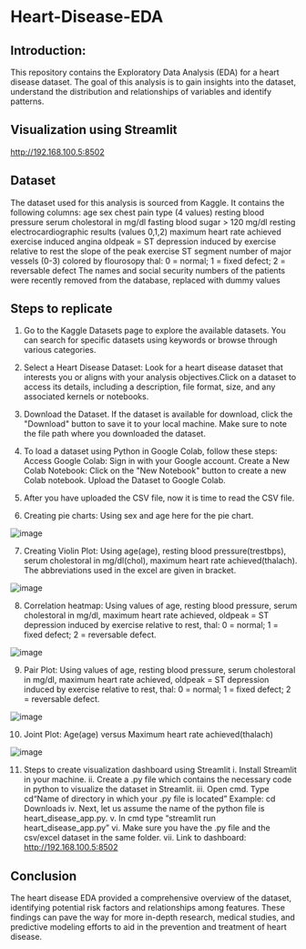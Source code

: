 # Heart-Disease-EDA

## Introduction:
This repository contains the Exploratory Data Analysis (EDA) for a heart disease dataset. The goal of this analysis is to gain insights into the dataset, understand the distribution and relationships of variables and identify patterns. 

## Visualization using Streamlit
http://192.168.100.5:8502

## Dataset
The dataset used for this analysis is sourced from Kaggle. It contains the following columns:
age
sex
chest pain type (4 values)
resting blood pressure
serum cholestoral in mg/dl
fasting blood sugar > 120 mg/dl
resting electrocardiographic results (values 0,1,2)
maximum heart rate achieved
exercise induced angina
oldpeak = ST depression induced by exercise relative to rest
the slope of the peak exercise ST segment
number of major vessels (0-3) colored by flourosopy
thal: 0 = normal; 1 = fixed defect; 2 = reversable defect
The names and social security numbers of the patients were recently removed from the database, replaced with dummy values

## Steps to replicate
1. Go to the Kaggle Datasets page to explore the available datasets. You can search for specific datasets using keywords or browse through various categories.
   
2. Select a Heart Disease Dataset:
Look for a heart disease dataset that interests you or aligns with your analysis objectives.Click on a dataset to access its details, including a description, file format, size, and any associated kernels or notebooks.

3. Download the Dataset. If the dataset is available for download, click the "Download" button to save it to your local machine. Make sure to note the file path where you downloaded the dataset.
   
4. To load a dataset using Python in Google Colab, follow these steps:
Access Google Colab: Sign in with your Google account.
Create a New Colab Notebook: Click on the "New Notebook" button to create a new Colab notebook.
Upload the Dataset to Google Colab.

5. After you have uploaded the CSV file, now it is time to read the CSV file.
   
6. Creating pie charts: Using sex and age here for the pie chart.

![image](https://github.com/ahanadasg/Heart-Disease-EDA/assets/113302918/977d8ee0-5111-4838-a3a7-4a866964e587)

7. Creating Violin Plot: Using age(age), resting blood pressure(trestbps), serum cholestoral in mg/dl(chol), maximum heart rate achieved(thalach). The abbreviations used in the excel are given in bracket. 

![image](https://github.com/ahanadasg/Heart-Disease-EDA/assets/113302918/880f2758-d459-4a34-8587-6c1aba06da22)

8. Correlation heatmap: Using values of age, resting blood pressure, serum cholestoral in mg/dl, maximum heart rate achieved, oldpeak = ST depression induced by exercise relative to rest, thal: 0 = normal; 1 = fixed defect; 2 = reversable defect.

![image](https://github.com/ahanadasg/Heart-Disease-EDA/assets/113302918/ef9af15f-c809-4356-ae3b-d57abb3bda15)

9. Pair Plot: Using values of age, resting blood pressure, serum cholestoral in mg/dl, maximum heart rate achieved, oldpeak = ST depression induced by exercise relative to rest, thal: 0 = normal; 1 = fixed defect; 2 = reversable defect.

![image](https://github.com/ahanadasg/Heart-Disease-EDA/assets/113302918/853c9a62-9c73-4e6d-8eca-613f14bc2e83)

10. Joint Plot: Age(age) versus Maximum heart rate achieved(thalach)

![image](https://github.com/ahanadasg/Heart-Disease-EDA/assets/113302918/f11d23dd-20db-471e-941f-0291f2536369)

11. Steps to create visualization dashboard using Streamlit
   i.	Install Streamlit in your machine.
   ii.	Create a .py file which contains the necessary code in python to visualize the dataset in Streamlit.
   iii.	Open cmd. Type cd<space>“Name of directory in which your .py file is located”
         Example: cd Downloads
   iv.	Next, let us assume the name of the python file is heart_disease_app.py.
   v.	In cmd type “streamlit run heart_disease_app.py”
   vi.	Make sure you have the .py file and the csv/excel dataset in the same folder.
   vii.	Link to dashboard: http://192.168.100.5:8502


## Conclusion

The heart disease EDA provided a comprehensive overview of the dataset, identifying potential risk factors and relationships among features. These findings can pave the way for more in-depth research, medical studies, and predictive modeling efforts to aid in the prevention and treatment of heart disease.
